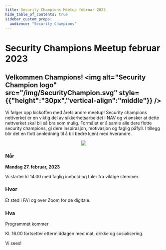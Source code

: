 ```yaml
---
title: Security Champions Meetup februar 2023
hide_table_of_contents: true
sidebar_custom_props:
  audience: "Security Champions"
---
```


# Security Champions Meetup februar 2023


## Velkommen Champions! <img alt="Security Champion logo" src="/img/SecurityChampion.svg" style={{"height":"30px","vertical-align":"middle"}} />

Vi følger opp kickoffen med årets andre meetup! Security champions nettverket er
en viktig del av sikkerhetsarbeidet i NAV og vi ønsker at dette nettverket skal bli så bra som mulig. Formålet er å samle
alle dere flotte security champions, gi dere inspirasjon, motivasjon og faglig påfyll. I tillegg blir det en flott
annledning til å bli bedre kjent med hverandre.

<p align="center">
<img  style={{height: "18em"}} src="https://media4.giphy.com/media/fxwvlpoM7NwP7i4jFB/giphy.gif" />
</p>

### Når

**Mandag 27. februar, 2023**

Vi starter kl 14.00 med faglig innhold og taler fra viktige stemmer.

### Hvor

Et sted i FA1 og over Zoom for de digitale.

### Hva

Programmet kommer

Kl. 16.00 fortsetter ettermiddagen med mat, drikke og sosialisering.

Vi sees!
